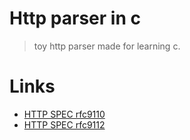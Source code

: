 # Http parser in c

> toy http parser made for learning c.

# Links

- [HTTP SPEC rfc9110](https://www.rfc-editor.org/rfc/rfc9110.html)
- [HTTP SPEC rfc9112](https://datatracker.ietf.org/doc/html/rfc9112)
